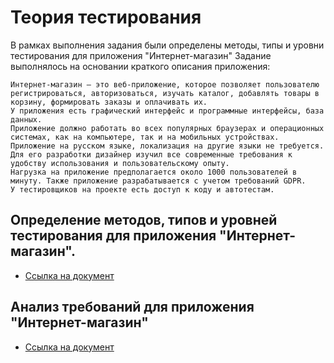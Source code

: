 # Теория тестирования
В рамках выполнения задания были определены методы, типы и уровни тестирования для приложения "Интернет-магазин"
Задание выполнялось на основании краткого описания приложения:
```
Интернет-магазин – это веб-приложение, которое позволяет пользователю регистрироваться, авторизоваться, изучать каталог, добавлять товары в корзину, формировать заказы и оплачивать их.
У приложения есть графический интерфейс и программные интерфейсы, база данных.
Приложение должно работать во всех популярных браузерах и операционных системах, как на компьютере, так и на мобильных устройствах.
Приложение на русском языке, локализация на другие языки не требуется.
Для его разработки дизайнер изучил все современные требования к удобству использования и пользовательскому опыту.
Нагрузка на приложение предполагается около 1000 пользователей в минуту. Также приложение разрабатывается с учетом требований GDPR.
У тестировщиков на проекте есть доступ к коду и автотестам.
```
## Определение методов, типов и уровней тестирования для приложения "Интернет-магазин".
- [Ссылка на документ](https://docs.google.com/spreadsheets/d/1oObkeL_aMAM9XzDT5XetSyCVEzTWPfPALA4baD_XYJI/edit?usp=sharing)
## Анализ требований для приложения "Интернет-магазин"
- [Ссылка на документ](https://docs.google.com/spreadsheets/d/1yYVppcWHyfVW_loD9aWkGcC8lFzCn81srSTgVJUQPGk/edit?usp=sharing)
